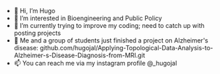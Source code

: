 - 👋 Hi, I’m Hugo
- 👀 I’m interested in Bioengineering and Public Policy
- 🌱 I’m currently trying to improve my coding; need to catch up with posting projects
- 💞️ Me and a group of students just finished a project on Alzheimer's disease: github.com/hugojal/Applying-Topological-Data-Analysis-to-Alzheimer-s-Disease-Diagnosis-from-MRI.git
- 📫 You can reach me via my instagram profile @_hugojal

<!---
Hugoboss2006/Hugoboss2006 is a ✨ special ✨ repository because its `README.md` (this file) appears on your GitHub profile.
You can click the Preview link to take a look at your changes.
--->
